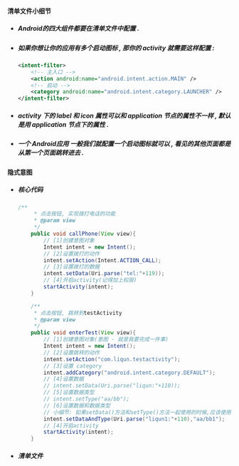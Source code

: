 #### 清单文件小细节

* ##### Android的四大组件都要在清单文件中配置 .
* ##### 如果你想让你的应用有多个启动图标 , 那你的 activity 就需要这样配置 :

  ```xml
  <intent-filter>
      <!-- 主入口 -->
      <action android:name="android.intent.action.MAIN" />
      <!-- 启动 -->
      <category android:name="android.intent.category.LAUNCHER" />
  </intent-filter>
  ```
* ##### activity 下的 label 和 icon 属性可以和 application 节点的属性不一样 , 默认是用 application 节点下的属性 .
* ##### 一个 Android应用 一般我们就配置一个启动图标就可以 , 看见的其他页面都是从第一个页面跳转进去 .

#### 隐式意图

* ##### 核心代码

  ```java
  /**
       * 点击按钮, 实现拨打电话的功能
       * @param view
       */
      public void callPhone(View view){
          // [1]创建意图对象
          Intent intent = new Intent();
          // [2]设置拨打的动作
          intent.setAction(Intent.ACTION_CALL);
          // [3]设置拨打的数据
          intent.setData(Uri.parse("tel:"+119));
          // [4]开启activity(记得加上权限)
          startActivity(intent);
      }

      /**
       * 点击按钮, 跳转到testActivity
       * @param view
       */
      public void enterTest(View view){
          // [1]创建意图对象(意图 - 就是我要完成一件事)
          Intent intent = new Intent();
          // [2]设置跳转的动作
          intent.setAction("com.liqun.testactivity");
          // [3]设置 category
          intent.addCategory("android.intent.category.DEFAULT");
          // [4]设置数据
          // intent.setData(Uri.parse("liqun:"+110));
          // [5]设置数据类型
          // intent.setType("aa/bb");
          // [6]设置数据和数据类型
          // 小细节: 如果setData()方法和setType()方法一起使用的时候,应该使用下面这个方法
          intent.setDataAndType(Uri.parse("liqun1:"+110),"aa/bb1");
          // [4]开启activity
          startActivity(intent);
      }
  ```

* ##### 清单文件



